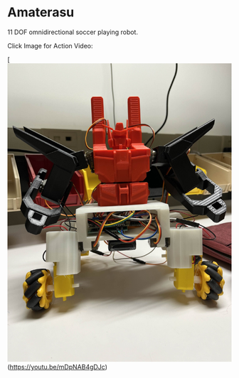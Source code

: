 # Amaterasu
11 DOF omnidirectional soccer playing robot.

Click Image for Action Video:

[![Amaterasu](Amaterasu_img.jpg)(https://youtu.be/mDpNAB4gDJc)
